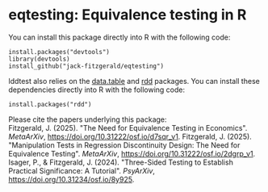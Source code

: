 # eqtesting: Equivalence testing in R

You can install this package directly into R with the following code:
```
install.packages("devtools")
library(devtools)
install_github("jack-fitzgerald/eqtesting")
```

lddtest also relies on the [data.table](https://doi.org/10.32614/CRAN.package.data.table) and [rdd](https://doi.org/10.32614/CRAN.package.rdd) packages. You can install these dependencies directly into R with the following code:
```
install.packages("rdd")
```

Please cite the papers underlying this package: <br/>
Fitzgerald, J. (2025). "The Need for Equivalence Testing in Economics". <i>MetaArXiv</i>, https://doi.org/10.31222/osf.io/d7sqr_v1.
Fitzgerald, J. (2025). "Manipulation Tests in Regression Discontinuity Design: The Need for Equivalence Testing". <i>MetaArXiv</i>, https://doi.org/10.31222/osf.io/2dgrp_v1.
Isager, P., & Fitzgerald, J. (2024). "Three-Sided Testing to Establish Practical Significance: A Tutorial". <i>PsyArXiv</i>, https://doi.org/10.31234/osf.io/8y925. <br/>
